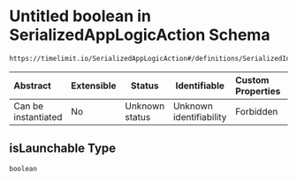 # Untitled boolean in SerializedAppLogicAction Schema

```txt
https://timelimit.io/SerializedAppLogicAction#/definitions/SerializedInstalledApp/properties/isLaunchable
```




| Abstract            | Extensible | Status         | Identifiable            | Custom Properties | Additional Properties | Access Restrictions | Defined In                                                                                            |
| :------------------ | ---------- | -------------- | ----------------------- | :---------------- | --------------------- | ------------------- | ----------------------------------------------------------------------------------------------------- |
| Can be instantiated | No         | Unknown status | Unknown identifiability | Forbidden         | Allowed               | none                | [SerializedAppLogicAction.schema.json\*](SerializedAppLogicAction.schema.json "open original schema") |

## isLaunchable Type

`boolean`
